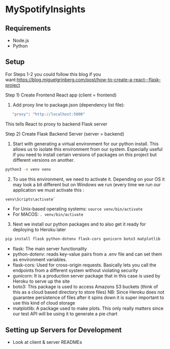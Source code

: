 # MySpotifyInsights

## Requirements

- Node.js
- Python

## Setup

For Steps 1-2 you could follow this blog if you want:https://blog.miguelgrinberg.com/post/how-to-create-a-react--flask-project

Step 1) Create Frontend React app (client = frontend)

1. Add proxy line to package.json (dependency list file):

```bash
   "proxy": "http://localhost:5000"
```

This tells React to proxy to backend Flask server

Step 2) Create Flask Backend Server (server = backend)

1. Start with generating a virtual environment for our python install. This allows us to isolate this environment from our system. Especially useful if you need to install certain versions of packages on this project but different versions on another.

```bash
python3 -m venv venv
```

2. To use this environment, we need to activate it. Depending on your OS it may look a bit different but on Windows we run (every time we run our application we must activate this :

```bash
venv\Scripts\activate`
```

- For Unix-based operating systems: `source venv/bin/activate`
- For MACOS: `. venv/bin/activate`

3. Next we install our python packages and to also get it ready for deploying to Heroku later

```bash
pip install flask python-dotenv flask-cors gunicorn boto3 matplotlib
```

- flask: The main server functionality
- python-dotenv: reads key-value pairs from a .env file and can set them as environment variables.
- flask-cors: Used for cross-origin requests. Basically lets you call the endpoints from a different system without violating security
- gunicorn: It is a production server package that in this case is used by Heroku to serve up the site
- boto3: This package is used to access Amazons S3 buckets (think of this as a cloud based directory to store files) NB: Since Heroku does not guarantee persistence of files after it spins down it is super important to use this kind of cloud storage
- matplotlib: A package used to make plots. This only really matters since our test API will be using it to generate a pie chart

## Setting up Servers for Development

- Look at client & server READMEs
